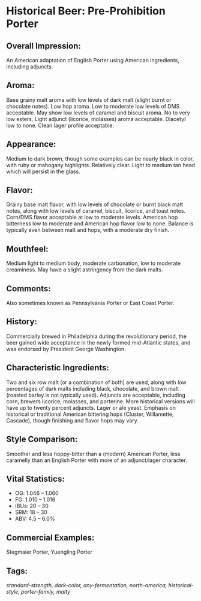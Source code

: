 # Historical Beer: Pre-Prohibition Porter

## Overall Impression: 

An American adaptation of English Porter using American ingredients, including adjuncts.

## Aroma: 

Base grainy malt aroma with low levels of dark malt (slight burnt or chocolate notes). Low hop aroma. Low to moderate low levels of DMS acceptable. May show low levels of caramel and biscuit aroma. No to very low esters. Light adjunct (licorice, molasses) aroma acceptable. Diacetyl low to none. Clean lager profile acceptable.

## Appearance: 

Medium to dark brown, though some examples can be nearly black in color, with ruby or mahogany highlights. Relatively clear. Light to medium tan head which will persist in the glass.

## Flavor: 

Grainy base malt flavor, with low levels of chocolate or burnt black malt notes, along with low levels of caramel, biscuit, licorice, and toast notes. Corn/DMS flavor acceptable at low to moderate levels. American hop bitterness low to moderate and American hop flavor low to none. Balance is typically even between malt and hops, with a moderate dry finish.

## Mouthfeel: 

Medium light to medium body, moderate carbonation, low to moderate creaminess. May have a slight astringency from the dark malts.

## Comments: 

Also sometimes known as Pennsylvania Porter or East Coast Porter.

## History: 

Commercially brewed in Philadelphia during the revolutionary period, the beer gained wide acceptance in the newly formed mid-Atlantic states, and was endorsed by President George Washington.

## Characteristic Ingredients: 

Two and six row malt (or a combination of both) are used, along with low percentages of dark malts including black, chocolate, and brown malt (roasted barley is not typically used). Adjuncts are acceptable, including corn, brewers licorice, molasses, and porterine. More historical versions will have up to twenty percent adjuncts. Lager or ale yeast. Emphasis on historical or traditional American bittering hops (Cluster, Willamette, Cascade), though finishing and flavor hops may vary.

## Style Comparison: 

Smoother and less hoppy-bitter than a (modern) American Porter, less caramelly than an English Porter with more of an adjunct/lager character.

## Vital Statistics:	

- OG:	1.046 – 1.060
- FG:	1.010 – 1.016
- IBUs:	20 – 30	
- SRM:	18 – 30	
- ABV:	4.5 – 6.0%

## Commercial Examples: 

Stegmaier Porter, Yuengling Porter

## Tags: 

_standard-strength, dark-color, any-fermentation, north-america, historical-style, porter-family, malty_
